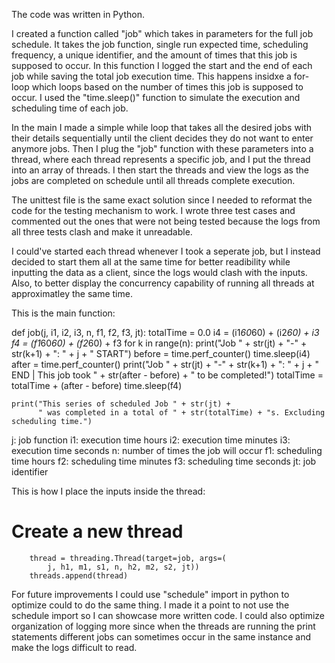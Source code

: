 The code was written in Python.

I created a function called "job" which takes in parameters for the full job schedule. It takes the job function, single run expected time, scheduling frequency, a unique identifier, and the amount of times that this job is supposed to occur. In this function I logged the start and the end of each job while saving the total job execution time. This happens insidxe a for-loop which loops based on the number of times this job is supposed to occur. I used the "time.sleep()" function to simulate the execution and scheduling time of each job.

In the main I made a simple while loop that takes all the desired jobs with their details sequentially until the client decides they do not want to enter anymore jobs. Then I plug the "job" function with these parameters into a thread, where each thread represents a specific job, and I put the thread into an array of threads. I then start the threads and view the logs as the jobs are completed on schedule until all threads complete execution.

The unittest file is the same exact solution since I needed to reformat the code for the testing mechanism to work. I wrote three test cases and commented out the ones that were not being tested because the logs from all three tests clash and make it unreadable.

I could've started each thread whenever I took a seperate job, but I instead decided to start them all at the same time for better readibility while inputting the data as a client, since the logs would clash with the inputs. Also, to better display the concurrency capability of running all threads at approximatley the same time.

This is the main function:

def job(j, i1, i2, i3, n, f1, f2, f3, jt):
    totalTime = 0.0
    i4 = (i1*60*60) + (i2*60) + i3
    f4 = (f1*60*60) + (f2*60) + f3
    for k in range(n):
        print("Job " + str(jt) + "-" + str(k+1) + ": " + j + " START")
        before = time.perf_counter()
        time.sleep(i4)
        after = time.perf_counter()
        print("Job " + str(jt) + "-" + str(k+1) + ": " + j +
              " END | This job took " + str(after - before) + " to be completed!")
        totalTime = totalTime + (after - before)
        time.sleep(f4)

    print("This series of scheduled Job " + str(jt) +
          " was completed in a total of " + str(totalTime) + "s. Excluding scheduling time.")

j: job function
i1: execution time hours
i2: execution time minutes
i3: execution time seconds
n: number of times the job will occur
f1: scheduling time hours
f2: scheduling time minutes
f3: scheduling time seconds
jt: job identifier

This is how I place the inputs inside the thread:
# Create a new thread
        thread = threading.Thread(target=job, args=(
            j, h1, m1, s1, n, h2, m2, s2, jt))
        threads.append(thread)

For future improvements I could use "schedule" import in python to optimize could to do the same thing. I made it a point to not use the schedule import so I can showcase more written code. I could also optimize organization of logging more since when the threads are running the print statements different jobs can sometimes occur in the same instance and make the logs difficult to read.

